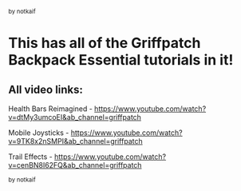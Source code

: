 <sub>by notkaif</sub>


# This has all of the Griffpatch Backpack Essential tutorials in it!
## All video links:
Health Bars Reimagined - https://www.youtube.com/watch?v=dtMy3umcoEI&ab_channel=griffpatch

Mobile Joysticks - https://www.youtube.com/watch?v=9TK8x2nSMPI&ab_channel=griffpatch

Trail Effects - https://www.youtube.com/watch?v=cenBN8I62FQ&ab_channel=griffpatch

<sub>by notkaif</sub>
